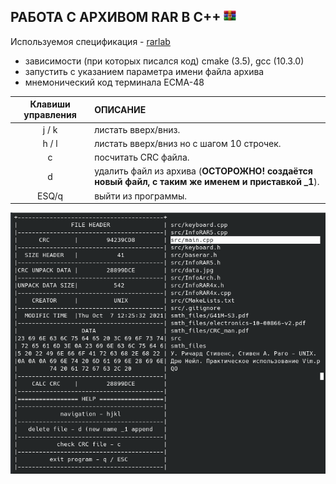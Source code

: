 РАБОТА С АРХИВОМ RAR В C++  <img src="https://github.com/predbannikov/readMetaData/blob/master/rar.png" width="20">
--------------------

Используемоя спецификация - [rarlab][1]

- зависимости (при которых писался код) cmake (3.5), gcc (10.3.0)
- запустить с указанием параметра имени файла архива
- мнемонический код терминала ECMA-48

|Клавиши управления|ОПИСАНИЕ|
|:-------------:|:------------------|
|j / k| листать вверх/вниз. |
|h / l| листать вверх/вниз но с шагом 10 строчек. 
|c| посчитать CRC файла. |
|d| удалить файл из архива (**ОСТОРОЖНО! создаётся новый файл, с таким же именем и приставкой _1**). |
|ESQ/q| выйти из программы. |

[1]: https://www.rarlab.com/technote.htm

![alt-текст][logo]

[logo]: https://github.com/predbannikov/readMetaData/blob/master/screenshot.png
 "работа программы"
